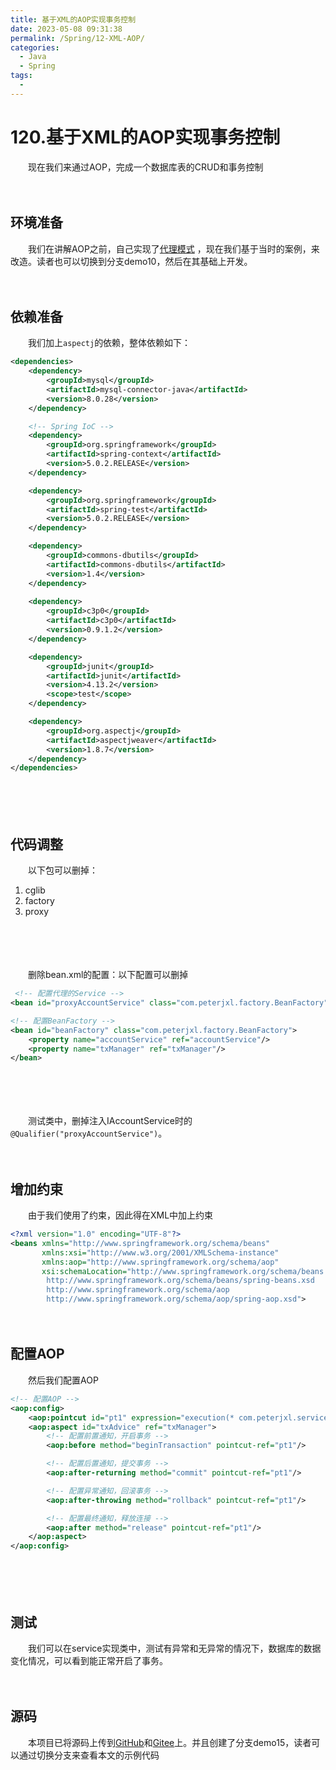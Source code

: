 ```yaml
---
title: 基于XML的AOP实现事务控制
date: 2023-05-08 09:31:38
permalink: /Spring/12-XML-AOP/
categories:
  - Java
  - Spring
tags:
  - 
---
```

# 120.基于XML的AOP实现事务控制

　　现在我们来通过AOP，完成一个数据库表的CRUD和事务控制

<!-- more -->

　　‍

## 环境准备



　　我们在讲解AOP之前，自己实现了[代理模式](/Spring/75-proxy/) ，现在我们基于当时的案例，来改造。读者也可以切换到分支demo10，然后在其基础上开发。

　　‍

## 依赖准备

　　我们加上`aspectj`​的依赖，整体依赖如下：

```xml
<dependencies>
    <dependency>
        <groupId>mysql</groupId>
        <artifactId>mysql-connector-java</artifactId>
        <version>8.0.28</version>
    </dependency>

    <!-- Spring IoC -->
    <dependency>
        <groupId>org.springframework</groupId>
        <artifactId>spring-context</artifactId>
        <version>5.0.2.RELEASE</version>
    </dependency>

    <dependency>
        <groupId>org.springframework</groupId>
        <artifactId>spring-test</artifactId>
        <version>5.0.2.RELEASE</version>
    </dependency>

    <dependency>
        <groupId>commons-dbutils</groupId>
        <artifactId>commons-dbutils</artifactId>
        <version>1.4</version>
    </dependency>
  
    <dependency>
        <groupId>c3p0</groupId>
        <artifactId>c3p0</artifactId>
        <version>0.9.1.2</version>
    </dependency>

    <dependency>
        <groupId>junit</groupId>
        <artifactId>junit</artifactId>
        <version>4.13.2</version>
        <scope>test</scope>
    </dependency>

    <dependency>
        <groupId>org.aspectj</groupId>
        <artifactId>aspectjweaver</artifactId>
        <version>1.8.7</version>
    </dependency>
</dependencies>
```

　　‍

　　‍

## 代码调整

　　以下包可以删掉：

1. cglib
2. factory
3. proxy

　　‍

　　‍

　　删除bean.xml的配置：以下配置可以删掉

```xml
 <!-- 配置代理的Service -->
<bean id="proxyAccountService" class="com.peterjxl.factory.BeanFactory" factory-bean="beanFactory" factory-method="getAccountService"/>

<!-- 配置BeanFactory -->
<bean id="beanFactory" class="com.peterjxl.factory.BeanFactory">
    <property name="accountService" ref="accountService"/>
    <property name="txManager" ref="txManager"/>
</bean>
```

　　‍

　　‍

　　测试类中，删掉注入IAccountService时的`@Qualifier("proxyAccountService")`​。

　　‍

## 增加约束

　　由于我们使用了约束，因此得在XML中加上约束

```xml
<?xml version="1.0" encoding="UTF-8"?>
<beans xmlns="http://www.springframework.org/schema/beans"
       xmlns:xsi="http://www.w3.org/2001/XMLSchema-instance"
       xmlns:aop="http://www.springframework.org/schema/aop"
       xsi:schemaLocation="http://www.springframework.org/schema/beans
        http://www.springframework.org/schema/beans/spring-beans.xsd
        http://www.springframework.org/schema/aop
        http://www.springframework.org/schema/aop/spring-aop.xsd">
```

　　‍

## 配置AOP

　　然后我们配置AOP

```xml
<!-- 配置AOP -->
<aop:config>
    <aop:pointcut id="pt1" expression="execution(* com.peterjxl.service.impl.*.*(..))"/>
    <aop:aspect id="txAdvice" ref="txManager">
        <!-- 配置前置通知，开启事务 -->
        <aop:before method="beginTransaction" pointcut-ref="pt1"/>

        <!-- 配置后置通知，提交事务 -->
        <aop:after-returning method="commit" pointcut-ref="pt1"/>

        <!-- 配置异常通知，回滚事务 -->
        <aop:after-throwing method="rollback" pointcut-ref="pt1"/>

        <!-- 配置最终通知，释放连接 -->
        <aop:after method="release" pointcut-ref="pt1"/>
    </aop:aspect>
</aop:config>
```

　　‍

　　‍

## 测试

　　我们可以在service实现类中，测试有异常和无异常的情况下，数据库的数据变化情况，可以看到能正常开启了事务。

　　‍

## 源码

　　本项目已将源码上传到[GitHub](https://github.com/Peter-JXL/LearnSpring)和[Gitee](https://gitee.com/peterjxl/LearnSpring)上。并且创建了分支demo15，读者可以通过切换分支来查看本文的示例代码
